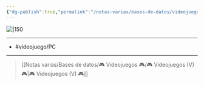 ```yaml
---
{"dg-publish":true,"permalink":"/notas-varias/bases-de-datos/videojuegos/v-hearthstone/"}
---
```



![|150](https://images.igdb.com/igdb/image/upload/t_cover_big/co1sh2.jpg)

---

- #videojuego/PC

---

> [[Notas varias/Bases de datos/🎮 Videojuegos 🎮/🎮 Videojuegos (V) 🎮\|🎮 Videojuegos (V) 🎮]]
